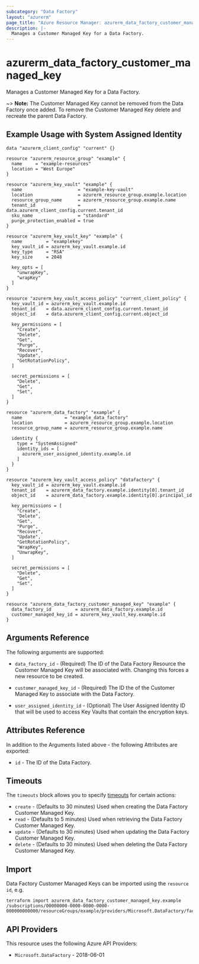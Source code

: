 ```yaml
---
subcategory: "Data Factory"
layout: "azurerm"
page_title: "Azure Resource Manager: azurerm_data_factory_customer_managed_key"
description: |-
  Manages a Customer Managed Key for a Data Factory.
---
```


# azurerm_data_factory_customer_managed_key

Manages a Customer Managed Key for a Data Factory.

~> **Note:** The Customer Managed Key cannot be removed from the Data Factory once added. To remove the Customer Managed Key delete and recreate the parent Data Factory.

## Example Usage with System Assigned Identity

```hcl
data "azurerm_client_config" "current" {}

resource "azurerm_resource_group" "example" {
  name     = "example-resources"
  location = "West Europe"
}

resource "azurerm_key_vault" "example" {
  name                     = "example-key-vault"
  location                 = azurerm_resource_group.example.location
  resource_group_name      = azurerm_resource_group.example.name
  tenant_id                = data.azurerm_client_config.current.tenant_id
  sku_name                 = "standard"
  purge_protection_enabled = true
}

resource "azurerm_key_vault_key" "example" {
  name         = "examplekey"
  key_vault_id = azurerm_key_vault.example.id
  key_type     = "RSA"
  key_size     = 2048

  key_opts = [
    "unwrapKey",
    "wrapKey"
  ]
}

resource "azurerm_key_vault_access_policy" "current_client_policy" {
  key_vault_id = azurerm_key_vault.example.id
  tenant_id    = data.azurerm_client_config.current.tenant_id
  object_id    = data.azurerm_client_config.current.object_id

  key_permissions = [
    "Create",
    "Delete",
    "Get",
    "Purge",
    "Recover",
    "Update",
    "GetRotationPolicy",
  ]

  secret_permissions = [
    "Delete",
    "Get",
    "Set",
  ]
}

resource "azurerm_data_factory" "example" {
  name                = "example_data_factory"
  location            = azurerm_resource_group.example.location
  resource_group_name = azurerm_resource_group.example.name

  identity {
    type = "SystemAssigned"
    identity_ids = [
      azurerm_user_assigned_identity.example.id
    ]
  }
}

resource "azurerm_key_vault_access_policy" "datafactory" {
  key_vault_id = azurerm_key_vault.example.id
  tenant_id    = azurerm_data_factory.example.identity[0].tenant_id
  object_id    = azurerm_data_factory.example.identity[0].principal_id

  key_permissions = [
    "Create",
    "Delete",
    "Get",
    "Purge",
    "Recover",
    "Update",
    "GetRotationPolicy",
    "WrapKey",
    "UnwrapKey",
  ]

  secret_permissions = [
    "Delete",
    "Get",
    "Set",
  ]
}

resource "azurerm_data_factory_customer_managed_key" "example" {
  data_factory_id         = azurerm_data_factory.example.id
  customer_managed_key_id = azurerm_key_vault_key.example.id
}
```

## Arguments Reference

The following arguments are supported:

* `data_factory_id` - (Required) The ID of the Data Factory Resource the Customer Managed Key will be associated with. Changing this forces a new resource to be created.

* `customer_managed_key_id` - (Required) The ID the of the Customer Managed Key to associate with the Data Factory.

* `user_assigned_identity_id` - (Optional) The User Assigned Identity ID that will be used to access Key Vaults that contain the encryption keys.

## Attributes Reference

In addition to the Arguments listed above - the following Attributes are exported:

* `id` - The ID of the Data Factory.

## Timeouts

The `timeouts` block allows you to specify [timeouts](https://developer.hashicorp.com/terraform/language/resources/configure#define-operation-timeouts) for certain actions:

* `create` - (Defaults to 30 minutes) Used when creating the Data Factory Customer Managed Key.
* `read` - (Defaults to 5 minutes) Used when retrieving the Data Factory Customer Managed Key.
* `update` - (Defaults to 30 minutes) Used when updating the Data Factory Customer Managed Key.
* `delete` - (Defaults to 30 minutes) Used when deleting the Data Factory Customer Managed Key.

## Import

Data Factory Customer Managed Keys can be imported using the `resource id`, e.g.

```shell
terraform import azurerm_data_factory_customer_managed_key.example /subscriptions/00000000-0000-0000-0000-000000000000/resourceGroups/example/providers/Microsoft.DataFactory/factories/example
```

## API Providers
<!-- This section is generated, changes will be overwritten -->
This resource uses the following Azure API Providers:

* `Microsoft.DataFactory` - 2018-06-01
